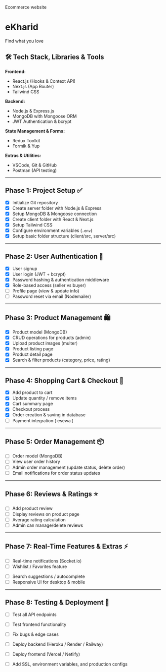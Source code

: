 Ecommerce website
# eKharid
Find what you love

## 🛠 Tech Stack, Libraries & Tools
**Frontend:**
- React.js (Hooks & Context API)
- Next.js (App Router)
- Tailwind CSS


**Backend:**
- Node.js & Express.js
- MongoDB with Mongoose ORM
- JWT Authentication & bcrypt
<!-- - Nodemailer -->

**State Management & Forms:**
- Redux Toolkit
- Formik & Yup

**Extras & Utilities:**
<!-- - Socket.io (Real-time notifications)   -->
<!-- - Cloudinary / AWS S3 (Image upload)   -->
- VSCode, Git & GitHub
- Postman (API testing)

---

## Phase 1: Project Setup ✅
- [x] Initialize Git repository
- [x] Create server folder with Node.js & Express
- [x] Setup MongoDB & Mongoose connection
- [x] Create client folder with React & Next.js
- [x] Setup Tailwind CSS
- [x] Configure environment variables (`.env`)
- [x] Setup basic folder structure (client/src, server/src)

---

## Phase 2: User Authentication 🔐
- [x] User signup
- [x] User login (JWT + bcrypt)
- [x] Password hashing & authentication middleware
- [x] Role-based access (seller vs buyer)
- [ ] Profile page (view & update info)
- [ ] Password reset via email (Nodemailer)

---

## Phase 3: Product Management 🛍️
- [x] Product model (MongoDB)
- [x] CRUD operations for products (admin)
- [x] Upload product images (multer)
- [x] Product listing page
- [x] Product detail page
- [x] Search & filter products (category, price, rating)

---

## Phase 4: Shopping Cart & Checkout 🛒
- [x] Add product to cart
- [x] Update quantity / remove items
- [x] Cart summary page
- [x] Checkout process
- [x] Order creation & saving in database
- [ ] Payment integration ( esewa )

---

## Phase 5: Order Management 📦
- [ ] Order model (MongoDB)
- [ ] View user order history
- [ ] Admin order management (update status, delete order)
- [ ] Email notifications for order status updates

---

## Phase 6: Reviews & Ratings ⭐
- [ ] Add product review
- [ ] Display reviews on product page
- [ ] Average rating calculation
- [ ] Admin can manage/delete reviews

---

## Phase 7: Real-Time Features & Extras ⚡
- [ ] Real-time notifications (Socket.io)
- [ ] Wishlist / Favorites feature
<!-- - [ ] Admin dashboard with analytics (React Chart.js) -->
- [ ] Search suggestions / autocomplete
- [ ] Responsive UI for desktop & mobile

---

## Phase 8: Testing & Deployment 🚀
- [ ] Test all API endpoints
- [ ] Test frontend functionality
- [ ] Fix bugs & edge cases
- [ ] Deploy backend (Heroku / Render / Railway)
- [ ] Deploy frontend (Vercel / Netlify)
- [ ] Add SSL, environment variables, and production configs

